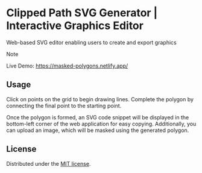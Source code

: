 # Clipped Path SVG Generator | Interactive Graphics Editor

Web-based SVG editor enabling users to create and export graphics

> [!NOTE]
> Live Demo: https://masked-polygons.netlify.app/

## Usage

Click on points on the grid to begin drawing lines. Complete the polygon by connecting the final point to the starting point.

Once the polygon is formed, an SVG code snippet will be displayed in the bottom-left corner of the web application for easy copying. Additionally, you can upload an image, which will be masked using the generated polygon.

## License

Distributed under the [MIT license](https://github.com/houchongchan/Image-Grid-Cropper/blob/main/LICENSE).
